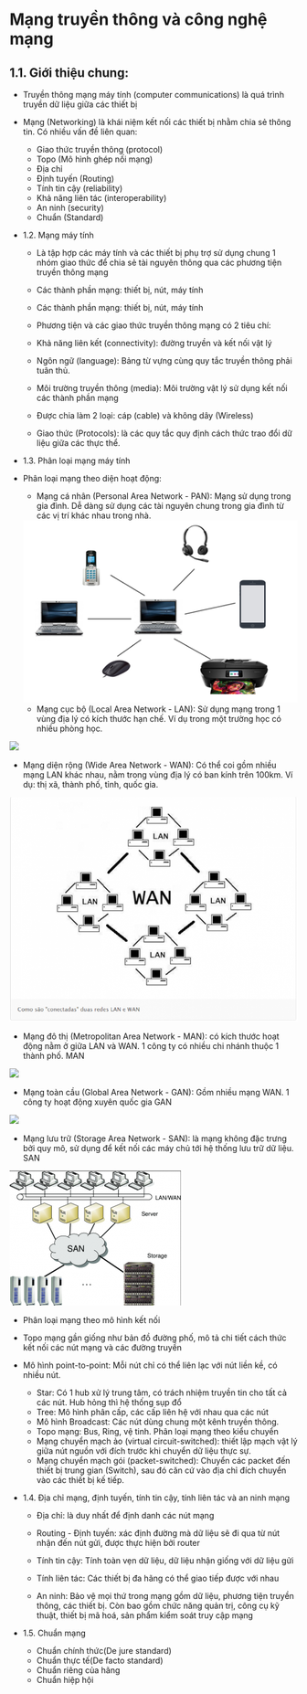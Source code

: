 # Mạng truyền thông và công nghệ mạng
## 1.1. Giới thiệu chung:
- Truyền thông mạng máy tính (computer communications) là quá trình truyền dữ liệu giữa các thiết bị

- Mạng (Networking) là khái niệm kết nối các thiết bị nhằm chia sẻ thông tin. Có nhiều vấn đề liên quan:
  - Giao thức truyền thông (protocol)
  - Topo (Mô hình ghép nối mạng)
  - Địa chỉ
  - Định tuyến (Routing)
  - Tính tin cậy (reliability)
  - Khả năng liên tác (interoperability)
  - An ninh (security)
  - Chuẩn (Standard)
- 1.2. Mạng máy tính
  - Là tập hợp các máy tính và các thiết bị phụ trợ sử dụng chung 1 nhóm giao thức để chia sẻ tài nguyên thông qua các phương tiện truyền thông mạng

  - Các thành phần mạng: thiết bị, nút, máy tính

  - Các thành phần mạng: thiết bị, nút, máy tính

  - Phương tiện và các giao thức truyền thông mạng có 2 tiêu chí:

  - Khả năng liên kết (connectivity): đường truyền và kết nối vật lý
  - Ngôn ngữ (language): Bảng từ vựng cùng quy tắc truyền thông phải tuân thủ.
  - Môi trường truyền thông (media): Môi trường vật lý sử dụng kết nối các thành phần mạng

  - Được chia làm 2 loại: cáp (cable) và không dây (Wireless)
  - Giao thức (Protocols): là các quy tắc quy định cách thức trao đổi dữ liệu giữa các thực thể.

- 1.3. Phân loại mạng máy tính
- Phân loại mạng theo diện hoạt động:

  - Mạng cá nhân (Personal Area Network - PAN): Mạng sử dụng trong gia đình. Dễ dàng sử dụng các tài nguyên chung trong gia đình từ các vị trí khác nhau trong nhà.

  <img src="/Mô hình mạng/Giới thiệu chung về truyền thông và công nghệ mạng/image base 2/1.png">
  

  - Mạng cục bộ (Local Area Network - LAN): Sử dụng mạng trong 1 vùng địa lý có kích thước hạn chế. Ví dụ trong một trường học có nhiều phòng học.

 <img src="/Mô hình mạng/Giới thiệu chung về truyền thông và công nghệ mạng/image base 2/2.png">

  - Mạng diện rộng (Wide Area Network - WAN): Có thể coi gồm nhiều mạng LAN khác nhau, nằm trong vùng địa lý có ban kính trên 100km. Ví dụ: thị xã, thành phố, tỉnh, quốc gia.

 <img src="/Mô hình mạng/Giới thiệu chung về truyền thông và công nghệ mạng/image base 2/3.png">
 

  - Mạng đô thị (Metropolitan Area Network - MAN): có kích thước hoạt động nằm ở giữa LAN và WAN. 1 công ty có nhiều chi nhánh thuộc 1 thành phố.
MAN

 <img src="/Mô hình mạng/Giới thiệu chung về truyền thông và công nghệ mạng/image base 2/4.png">


  - Mạng toàn cầu (Global Area Network - GAN): Gồm nhiều mạng WAN. 1 công ty hoạt động xuyên quốc gia
GAN


<img src="/Mô hình mạng/Giới thiệu chung về truyền thông và công nghệ mạng/image base 2/5.png">


  - Mạng lưu trữ (Storage Area Network - SAN): là mạng không đặc trưng bởi quy mô, sử dụng để kết nối các máy chủ tới hệ thống lưu trữ dữ liệu.
SAN


 <img src="/Mô hình mạng/Giới thiệu chung về truyền thông và công nghệ mạng/image base 2/6.png">


- Phân loại mạng theo mô hình kết nối

- Topo mạng gần giống như bản đồ đường phố, mô tả chi tiết cách thức kết nối các nút mạng và các đường truyền

- Mô hình point-to-point: Mỗi nút chỉ có thể liên lạc với nút liền kề, có nhiều nút.
  - Star: Có 1 hub xử lý trung tâm, có trách nhiệm truyền tin cho tất cả các nút. Hub hỏng thì hệ thống sụp đổ
  - Tree: Mô hình phân cấp, các cấp liên hệ với nhau qua các nút
  - Mô hình Broadcast: Các nút dùng chung một kênh truyền thông.
  - Topo mạng: Bus, Ring, vệ tinh. Phân loại mạng theo kiểu chuyển
  - Mạng chuyển mạch ảo (virtual circuit-switched): thiết lập mạch vật lý giữa nút nguồn với đích trước khi chuyển dữ liệu thực sự.
  - Mạng chuyển mạch gói (packet-switched): Chuyển các packet đến thiết bị trung gian (Switch), sau đó căn cứ vào địa chỉ đích chuyển vào các thiết bị kế tiếp.
- 1.4. Địa chỉ mạng, định tuyến, tính tin cậy, tính liên tác và an ninh mạng
  - Địa chỉ: là duy nhất để định danh các nút mạng

  - Routing - Định tuyến: xác định đường mà dữ liệu sẽ đi qua từ nút nhận đến nút gửi, được thực hiện bởi router

  - Tính tin cậy: Tính toàn vẹn dữ liệu, dữ liệu nhận giống với dữ liệu gửi

  - Tính liên tác: Các thiết bị đa hãng có thể giao tiếp được với nhau

  - An ninh: Bảo vệ mọi thứ trong mạng gồm dữ liệu, phương tiện truyền thông, các thiết bị. Còn bao gồm chức năng quản trị, công cụ kỹ thuật, thiết bị mã hoá, sản phẩm kiểm soát truy cập mạng

- 1.5. Chuẩn mạng
  - Chuẩn chính thức(De jure standard)
  - Chuẩn thực tế(De facto standard)
  - Chuẩn riêng của hãng
  - Chuẩn hiệp hội